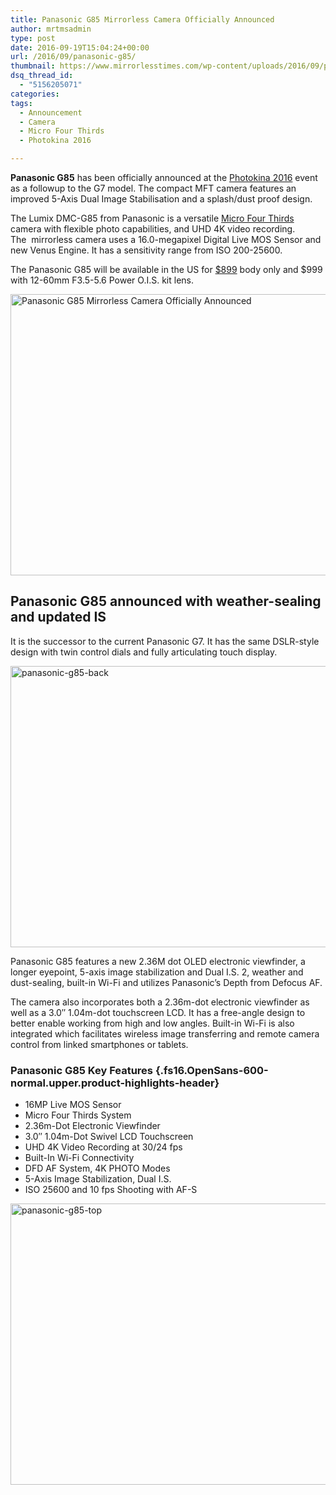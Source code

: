 ```yaml
---
title: Panasonic G85 Mirrorless Camera Officially Announced
author: mrtmsadmin
type: post
date: 2016-09-19T15:04:24+00:00
url: /2016/09/panasonic-g85/
thumbnail: https://www.mirrorlesstimes.com/wp-content/uploads/2016/09/panasonic-g85.jpg
dsq_thread_id:
  - "5156205071"
categories:
tags:
  - Announcement
  - Camera
  - Micro Four Thirds
  - Photokina 2016

---
```

**Panasonic G85** has been officially announced at the [Photokina 2016][1] event as a followup to the G7 model. The compact MFT camera features an improved 5-Axis Dual Image Stabilisation and a splash/dust proof design.

The Lumix DMC-G85 from Panasonic is a versatile [Micro Four Thirds][2] camera with flexible photo capabilities, and UHD 4K video recording. The  mirrorless camera uses a 16.0-megapixel Digital Live MOS Sensor and new Venus Engine. It has a sensitivity range from ISO 200-25600.

The Panasonic G85 will be available in the US for <a href="http://amzn.to/2daV0EQ" target="_blank">$899</a> body only and $999 with 12-60mm <span id="productTitle" class="a-size-large">F3.5-5.6</span> Power O.I.S. kit lens.<!--more-->

<img class="alignnone wp-image-570 size-full" title="Panasonic G85 Mirrorless Camera Officially Announced" src="https://i0.wp.com/www.mirrorlesstimes.com/wp-content/uploads/2016/09/panasonic-g85-front.jpg?resize=600%2C450&#038;ssl=1" alt="Panasonic G85 Mirrorless Camera Officially Announced" width="600" height="450" srcset="https://i0.wp.com/www.mirrorlesstimes.com/wp-content/uploads/2016/09/panasonic-g85-front.jpg?w=1200&ssl=1 1200w, https://i0.wp.com/www.mirrorlesstimes.com/wp-content/uploads/2016/09/panasonic-g85-front.jpg?resize=300%2C225&ssl=1 300w, https://i0.wp.com/www.mirrorlesstimes.com/wp-content/uploads/2016/09/panasonic-g85-front.jpg?resize=768%2C576&ssl=1 768w, https://i0.wp.com/www.mirrorlesstimes.com/wp-content/uploads/2016/09/panasonic-g85-front.jpg?resize=1024%2C768&ssl=1 1024w" sizes="(max-width: 600px) 100vw, 600px" data-recalc-dims="1" /> 

## Panasonic G85 announced with weather-sealing and updated IS

It is the successor to the current Panasonic G7. It has the same DSLR-style design with twin control dials and fully articulating touch display.

<img class="alignnone size-full wp-image-568" src="https://i0.wp.com/www.mirrorlesstimes.com/wp-content/uploads/2016/09/panasonic-g85-back.jpg?resize=600%2C450&#038;ssl=1" alt="panasonic-g85-back" width="600" height="450" srcset="https://i0.wp.com/www.mirrorlesstimes.com/wp-content/uploads/2016/09/panasonic-g85-back.jpg?w=1200&ssl=1 1200w, https://i0.wp.com/www.mirrorlesstimes.com/wp-content/uploads/2016/09/panasonic-g85-back.jpg?resize=300%2C225&ssl=1 300w, https://i0.wp.com/www.mirrorlesstimes.com/wp-content/uploads/2016/09/panasonic-g85-back.jpg?resize=768%2C576&ssl=1 768w, https://i0.wp.com/www.mirrorlesstimes.com/wp-content/uploads/2016/09/panasonic-g85-back.jpg?resize=1024%2C768&ssl=1 1024w" sizes="(max-width: 600px) 100vw, 600px" data-recalc-dims="1" /> 

Panasonic G85 features a new 2.36M dot OLED electronic viewfinder, a longer eyepoint, 5-axis image stabilization and Dual I.S. 2, weather and dust-sealing, built-in Wi-Fi and utilizes Panasonic’s Depth from Defocus AF.

The camera also incorporates both a 2.36m-dot electronic viewfinder as well as a 3.0&#8243; 1.04m-dot touchscreen LCD. It has a free-angle design to better enable working from high and low angles. Built-in Wi-Fi is also integrated which facilitates wireless image transferring and remote camera control from linked smartphones or tablets.

### Panasonic G85 Key Features {.fs16.OpenSans-600-normal.upper.product-highlights-header}

<ul class="top-section-list" data-selenium="highlightList">
  <li class="top-section-list-item">
    16MP Live MOS Sensor
  </li>
  <li class="top-section-list-item">
    Micro Four Thirds System
  </li>
  <li class="top-section-list-item">
    2.36m-Dot Electronic Viewfinder
  </li>
  <li class="top-section-list-item">
    3.0&#8243; 1.04m-Dot Swivel LCD Touchscreen
  </li>
  <li class="top-section-list-item">
    UHD 4K Video Recording at 30/24 fps
  </li>
  <li class="top-section-list-item">
    Built-In Wi-Fi Connectivity
  </li>
  <li class="top-section-list-item">
    DFD AF System, 4K PHOTO Modes
  </li>
  <li class="top-section-list-item">
    5-Axis Image Stabilization, Dual I.S.
  </li>
  <li class="top-section-list-item">
    ISO 25600 and 10 fps Shooting with AF-S
  </li>
</ul>

<img class="alignnone size-full wp-image-569" src="https://i2.wp.com/www.mirrorlesstimes.com/wp-content/uploads/2016/09/panasonic-g85-top.jpg?resize=600%2C450&#038;ssl=1" alt="panasonic-g85-top" width="600" height="450" srcset="https://i2.wp.com/www.mirrorlesstimes.com/wp-content/uploads/2016/09/panasonic-g85-top.jpg?w=1200&ssl=1 1200w, https://i2.wp.com/www.mirrorlesstimes.com/wp-content/uploads/2016/09/panasonic-g85-top.jpg?resize=300%2C225&ssl=1 300w, https://i2.wp.com/www.mirrorlesstimes.com/wp-content/uploads/2016/09/panasonic-g85-top.jpg?resize=768%2C576&ssl=1 768w, https://i2.wp.com/www.mirrorlesstimes.com/wp-content/uploads/2016/09/panasonic-g85-top.jpg?resize=1024%2C768&ssl=1 1024w" sizes="(max-width: 600px) 100vw, 600px" data-recalc-dims="1" />

 [1]: https://www.mirrorlesstimes.com/tags/photokina-2016/
 [2]: https://www.mirrorlesstimes.com/tags/micro-four-thirds/